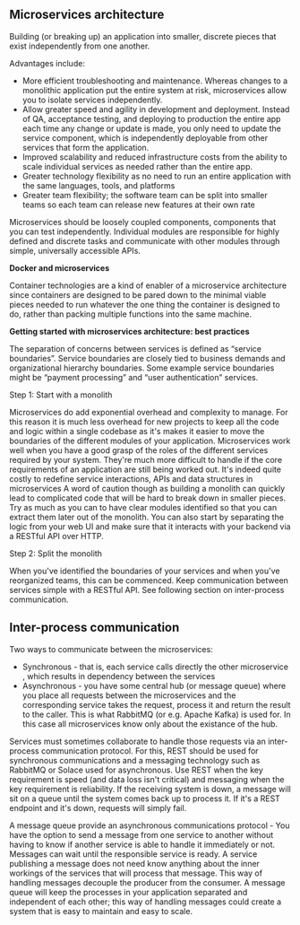 Microservices architecture
--------------------------
Building (or breaking up) an application into smaller, discrete pieces that exist independently from one another.

Advantages include:

- More efficient troubleshooting and maintenance. Whereas changes to a monolithic application put the entire system at risk, microservices allow you to isolate services independently.
- Allow greater speed and agility in development and deployment. Instead of QA, acceptance testing, and deploying to production
the entire app each time any change or update is made, you only need to update the service component,
which is independently deployable from other services that form the application.
- Improved scalability and reduced infrastructure costs from the ability to scale individual services as needed rather than the entire app.
- Greater technology flexibility as no need to run an entire application with the same languages, tools, and platforms
- Greater team flexibility; the software team can be split into smaller teams so each team can release new features at their own rate

Microservices should be loosely coupled components, components that you can test independently.
Individual modules are responsible for highly defined and discrete tasks and communicate with other modules through simple,
universally accessible APIs.

**Docker and microservices**

Container technologies are a kind of enabler of a microservice architecture since containers are designed to be pared down
to the minimal viable pieces needed to run whatever the one thing the container is designed to do, rather than packing
multiple functions into the same machine.

**Getting started with microservices architecture: best practices**

The separation of concerns between services is defined as “service boundaries”.
Service boundaries are closely tied to business demands and organizational hierarchy boundaries.
Some example service boundaries might be “payment processing” and “user authentication” services.

Step 1: Start with a monolith

Microservices do add exponential overhead and complexity to manage. For this reason it is much less overhead for new projects
to keep all the code and logic within a single codebase as it's makes it easier to move the boundaries of the different
modules of your application. Microservices work well when you have a good grasp of the roles of the different services
required by your system. They're much more difficult to handle if the core requirements of an application are still being
worked out. It's indeed quite costly to redefine service interactions, APIs and data structures in microservices
A word of caution though as building a monolith can quickly lead to complicated code that will be hard to break down in smaller
pieces. Try as much as you can to have clear modules identified so that you can extract them later out of the monolith.
You can also start by separating the logic from your web UI and make sure that it interacts with your backend via a
RESTful API over HTTP.

Step 2: Split the monolith

When you've identified the boundaries of your services and when you've reorganized teams, this can be commenced.
Keep communication between services simple with a RESTful API. See following section on inter-process communication.





Inter-process communication
----------------------------
Two ways to communicate between the microservices:

- Synchronous - that is, each service calls directly the other microservice , which results in dependency between the services
- Asynchronous - you have some central hub (or message queue) where you place all requests between the microservices and the
corresponding service takes the request, process it and return the result to the caller. This is what RabbitMQ (or e.g.
Apache Kafka) is used for. In this case all microservices know only about the existance of the hub.

Services must sometimes collaborate to handle those requests via an inter-process communication protocol. For this,
REST should be used for synchronous communications and a messaging technology such as RabbitMQ or Solace used for asynchronous.
Use REST when the key requirement is speed (and data loss isn't critical) and messaging when the key requirement is
reliability. If the receiving system is down, a message will sit on a queue until the system comes back up to process it.
If it's a REST endpoint and it's down, requests will simply fail.

A message queue provide an asynchronous communications protocol - You have the option to send a message from one service to
another without having to know if another service is able to handle it immediately or not. Messages can wait until the
responsible service is ready. A service publishing a message does not need know anything about the inner workings of the
services that will process that message. This way of handling messages decouple the producer from the consumer.
A message queue will keep the processes in your application separated and independent of each other; this way of handling
messages could create a system that is easy to maintain and easy to scale.